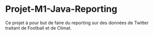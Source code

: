 # Projet-M1-Java-Reporting

Ce projet à pour but de faire du reporting sur des données de Twitter traitant de Football et de Climat.
